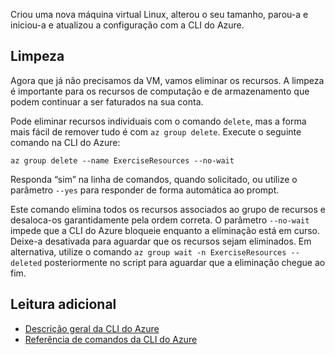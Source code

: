 Criou uma nova máquina virtual Linux, alterou o seu tamanho, parou-a e iniciou-a e atualizou a configuração com a CLI do Azure.

## <a name="cleanup"></a>Limpeza

Agora que já não precisamos da VM, vamos eliminar os recursos. A limpeza é importante para os recursos de computação e de armazenamento que podem continuar a ser faturados na sua conta. 

Pode eliminar recursos individuais com o comando `delete`, mas a forma mais fácil de remover tudo é com `az group delete`. Execute o seguinte comando na CLI do Azure:

```azurecli
az group delete --name ExerciseResources --no-wait
```

Responda “sim” na linha de comandos, quando solicitado, ou utilize o parâmetro `--yes` para responder de forma automática ao prompt.

Este comando elimina todos os recursos associados ao grupo de recursos e desaloca-os garantidamente pela ordem correta. O parâmetro `--no-wait` impede que a CLI do Azure bloqueie enquanto a eliminação está em curso. Deixe-a desativada para aguardar que os recursos sejam eliminados. Em alternativa, utilize o comando `az group wait -n ExerciseResources --deleted` posteriormente no script para aguardar que a eliminação chegue ao fim.


## <a name="further-reading"></a>Leitura adicional

* [Descrição geral da CLI do Azure](https://docs.microsoft.com/cli/azure/?view=azure-cli-latest)
* [Referência de comandos da CLI do Azure](https://docs.microsoft.com/cli/azure/reference-index?view=azure-cli-latest)
